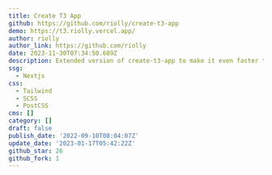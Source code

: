 ```yaml
---
title: Create T3 App
github: https://github.com/riolly/create-t3-app
demo: https://t3.riolly.vercel.app/
author: riolly
author_link: https://github.com/riolly
date: 2023-11-30T07:34:50.689Z
description: Extended version of create-t3-app to make it even faster to start a project.
ssg:
  - Nextjs
css:
  - Tailwind
  - SCSS
  - PostCSS
cms: []
category: []
draft: false
publish_date: '2022-09-10T08:04:07Z'
update_date: '2023-01-17T05:42:22Z'
github_star: 26
github_fork: 1
---
```

